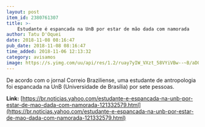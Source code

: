 ```yaml
---
layout: post
item_id: 2380761307
title: >-
    Estudante é espancada na UnB por estar de mão dada com namorada
author: Tatu D'Oquei
date: 2018-11-08 08:16:47
pub_date: 2018-11-08 08:16:47
time_added: 2018-11-06 12:13:32
category: avisamos
image: https://s.yimg.com/uu/api/res/1.2/ruay7yIW_VXzt_58VYiVBw--~B/aD0xMzY1O3c9MjA0ODtzbT0xO2FwcGlkPXl0YWNoeW9u/http:/media.zenfs.com/en/homerun/feed_manager_auto_publish_494/80906c220b643b57e126a44424ffd065
---
```


De acordo com o jornal Correio Braziliense, uma estudante de antropologia foi espancada na UnB (Universidade de Brasília) por sete pessoas.

**Link:** [https://br.noticias.yahoo.com/estudante-e-espancada-na-unb-por-estar-de-mao-dada-com-namorada-121332579.html](https://br.noticias.yahoo.com/estudante-e-espancada-na-unb-por-estar-de-mao-dada-com-namorada-121332579.html)

